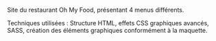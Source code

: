 Site du restaurant Oh My Food, présentant 4 menus différents.

Techniques utilisées : Structure HTML, effets CSS graphiques avancés, SASS, création des éléments graphiques conformément à la maquette.
